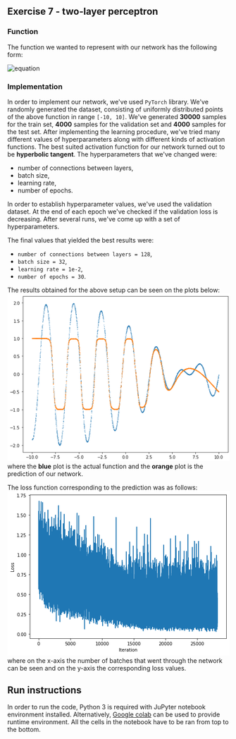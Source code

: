 ## Exercise 7 - two-layer perceptron

### Function
The function we wanted to represent with our network has the following form:

![equation](https://latex.codecogs.com/png.image?\dpi{110}&space;\bg_white&space;f(x)&space;=&space;sin(x\cdot&space;\sqrt{4})&space;&plus;&space;cos(x\cdot&space;\sqrt{5}))

### Implementation
In order to implement our network, we've used `PyTorch` library. We've randomly generated the dataset, consisting of uniformly distributed points of the above function in range `[-10, 10]`. We've generated **30000** samples for the train set, **4000** samples for the validation set and **4000** samples for the test set. After implementing the learning procedure, we've tried many different values of hyperparameters along with different kinds of activation functions. The best suited activation function for our network turned out to be **hyperbolic tangent**. The hyperparameters that we've changed were: 
* number of connections between layers,
* batch size, 
* learning rate, 
* number of epochs.

In order to establish hyperparameter values, we've used the validation dataset. At the end of each epoch we've checked if the validation loss is decreasing. After several runs, we've come up with a set of hyperparameters.

The final values that yielded the best results were: 
* `number of connections between layers = 128`,
* `batch size = 32`,
* `learning rate = 1e-2`,
* `number of epochs = 30`.

The results obtained for the above setup can be seen on the plots below:
![](images/test_correct.png)  
where the **blue** plot is the actual function and the **orange** plot is the prediction of our network.

The loss function corresponding to the prediction was as follows:  
![](images/loss_correct.png)  
where on the x-axis the number of batches that went through the network can be seen and on the y-axis the corresponding loss values. 

## Run instructions
In order to run the code, Python 3 is required with JuPyter notebook environment installed. Alternatively, [Google colab](https://colab.research.google.com/) can be used to provide runtime environment. All the cells in the notebook have to be ran from top to the bottom.